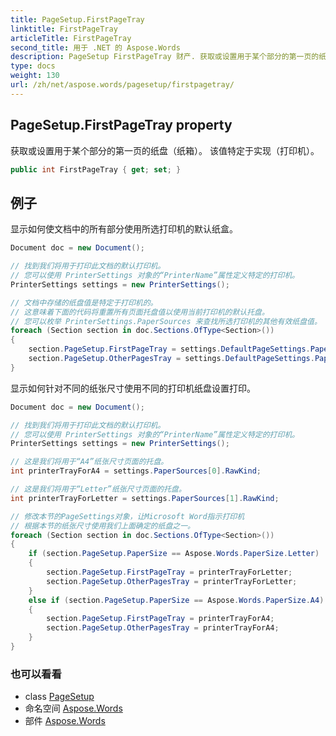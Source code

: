 ```yaml
---
title: PageSetup.FirstPageTray
linktitle: FirstPageTray
articleTitle: FirstPageTray
second_title: 用于 .NET 的 Aspose.Words
description: PageSetup FirstPageTray 财产. 获取或设置用于某个部分的第一页的纸盘纸箱 该值特定于实现打印机 在 C#.
type: docs
weight: 130
url: /zh/net/aspose.words/pagesetup/firstpagetray/
---
```

## PageSetup.FirstPageTray property

获取或设置用于某个部分的第一页的纸盘（纸箱）。 该值特定于实现（打印机）。

```csharp
public int FirstPageTray { get; set; }
```

## 例子

显示如何使文档中的所有部分使用所选打印机的默认纸盒。

```csharp
Document doc = new Document();

// 找到我们将用于打印此文档的默认打印机。
// 您可以使用 PrinterSettings 对象的“PrinterName”属性定义特定的打印机。
PrinterSettings settings = new PrinterSettings();

// 文档中存储的纸盘值是特定于打印机的。
// 这意味着下面的代码将重置所有页面托盘值以使用当前打印机的默认托盘。
// 您可以枚举 PrinterSettings.PaperSources 来查找所选打印机的其他有效纸盘值。
foreach (Section section in doc.Sections.OfType<Section>())
{
    section.PageSetup.FirstPageTray = settings.DefaultPageSettings.PaperSource.RawKind;
    section.PageSetup.OtherPagesTray = settings.DefaultPageSettings.PaperSource.RawKind;
}
```

显示如何针对不同的纸张尺寸使用不同的打印机纸盘设置打印。

```csharp
Document doc = new Document();

// 找到我们将用于打印此文档的默认打印机。
// 您可以使用 PrinterSettings 对象的“PrinterName”属性定义特定的打印机。
PrinterSettings settings = new PrinterSettings();

// 这是我们将用于“A4”纸张尺寸页面的托盘。
int printerTrayForA4 = settings.PaperSources[0].RawKind;

// 这是我们将用于“Letter”纸张尺寸页面的托盘。
int printerTrayForLetter = settings.PaperSources[1].RawKind;

// 修改本节的PageSettings对象，让Microsoft Word指示打印机
// 根据本节的纸张尺寸使用我们上面确定的纸盘之一。
foreach (Section section in doc.Sections.OfType<Section>())
{
    if (section.PageSetup.PaperSize == Aspose.Words.PaperSize.Letter)
    {
        section.PageSetup.FirstPageTray = printerTrayForLetter;
        section.PageSetup.OtherPagesTray = printerTrayForLetter;
    }
    else if (section.PageSetup.PaperSize == Aspose.Words.PaperSize.A4)
    {
        section.PageSetup.FirstPageTray = printerTrayForA4;
        section.PageSetup.OtherPagesTray = printerTrayForA4;
    }
}
```

### 也可以看看

* class [PageSetup](../)
* 命名空间 [Aspose.Words](../../../aspose.words/)
* 部件 [Aspose.Words](../../../)
